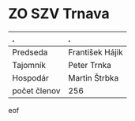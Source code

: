 # ZO SZV Trnava

| . | . |
|:--- |:--- |
| Predseda | František Hájik |
| Tajomník | Peter Trnka |
| Hospodár | Martin Štrbka |
| počet členov |  256 |

eof
